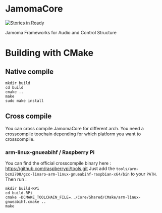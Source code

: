 JamomaCore
==========

[![Stories in Ready](https://badge.waffle.io/jamoma/jamomacore.png?label=ready&title=Ready)](http://waffle.io/jamoma/jamomacore)

Jamoma Frameworks for Audio and Control Structure

# Building with CMake
## Native compile
~~~~
mkdir build
cd build
cmake ..
make 
sudo make install
~~~~

## Cross compile
You can cross compile JamomaCore for different arch.
You need a crosscompile toochain depending for which platform you want to crosscompile.

### arm-linux-gnueabihf / Raspberry Pi
You can find the official crosscompile binary here : https://github.com/raspberrypi/tools.git
Just add the `tools/arm-bcm2708/gcc-linaro-arm-linux-gnueabihf-raspbian-x64/bin` to your `PATH`.
Then run : 
~~~~
mkdir build-RPi
cd build-RPi
cmake -DCMAKE_TOOLCHAIN_FILE=../Core/Shared/CMake/arm-linux-gnueabihf.cmake ..
make
~~~~
